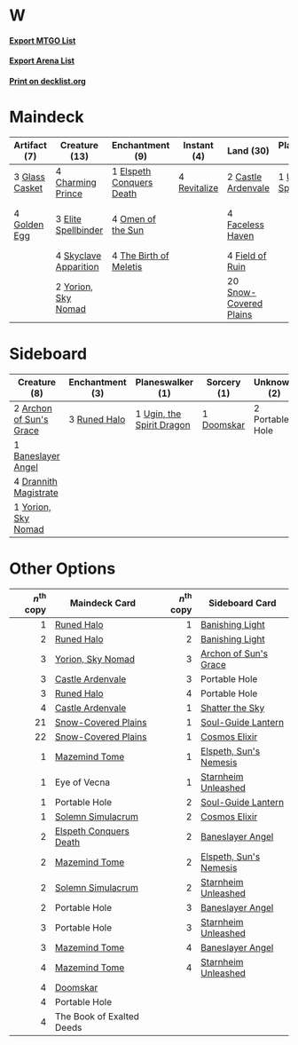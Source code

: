 # W

#### [Export MTGO List](../collection/W/W.txt)
#### [Export Arena List](../collection/W/W_arena.txt)
#### [Print on decklist.org](http://decklist.org/?deckmain=2%09Castle%20Ardenvale%0A2%09Cave%20of%20the%20Frost%20Dragon%0A4%09Charming%20Prince%0A3%09Doomskar%0A3%09Elite%20Spellbinder%0A1%09Elspeth%20Conquers%20Death%0A4%09Emeria's%20Call%0A4%09Faceless%20Haven%0A4%09Field%20of%20Ruin%0A3%09Glass%20Casket%0A4%09Golden%20Egg%0A4%09Omen%20of%20the%20Sun%0A4%09Revitalize%0A4%09Search%20for%20Glory%0A4%09Skyclave%20Apparition%0A20%09Snow-Covered%20Plains%0A4%09The%20Birth%20of%20Meletis%0A3%09The%20Book%20of%20Exalted%20Deeds%0A1%09Ugin,%20the%20Spirit%20Dragon%0A2%09Yorion,%20Sky%20Nomad&deckside=2%09Archon%20of%20Sun's%20Grace%0A1%09Baneslayer%20Angel%0A1%09Doomskar%0A4%09Drannith%20Magistrate%0A2%09Portable%20Hole%0A3%09Runed%20Halo%0A1%09Ugin,%20the%20Spirit%20Dragon%0A1%09Yorion,%20Sky%20Nomad)
# Maindeck

|                                      Artifact (7)                                       |                                         Creature (13)                                          |                                          Enchantment (9)                                          |                                      Instant (4)                                      |                                            Land (30)                                            |                                          Planeswalker (1)                                          |                                        Sorcery (11)                                         |        Unknown (5)        |
|-----------------------------------------------------------------------------------------|------------------------------------------------------------------------------------------------|---------------------------------------------------------------------------------------------------|---------------------------------------------------------------------------------------|-------------------------------------------------------------------------------------------------|----------------------------------------------------------------------------------------------------|---------------------------------------------------------------------------------------------|---------------------------|
|3 [Glass Casket](http://gatherer.wizards.com/Pages/Card/Details.aspx?multiverseid=472977)|4 [Charming Prince](http://gatherer.wizards.com/Pages/Card/Details.aspx?multiverseid=472970)    |1 [Elspeth Conquers Death](http://gatherer.wizards.com/Pages/Card/Details.aspx?multiverseid=476264)|4 [Revitalize](http://gatherer.wizards.com/Pages/Card/Details.aspx?multiverseid=447171)|2 [Castle Ardenvale](http://gatherer.wizards.com/Pages/Card/Details.aspx?multiverseid=473200)    |1 [Ugin, the Spirit Dragon](http://gatherer.wizards.com/Pages/Card/Details.aspx?multiverseid=391948)|3 [Doomskar](http://gatherer.wizards.com/Pages/Card/Details.aspx?multiverseid=503613)        |2 Cave of the Frost Dragon |
|4 [Golden Egg](http://gatherer.wizards.com/Pages/Card/Details.aspx?multiverseid=473182)  |3 [Elite Spellbinder](http://gatherer.wizards.com/Pages/Card/Details.aspx?multiverseid=513494)  |4 [Omen of the Sun](http://gatherer.wizards.com/Pages/Card/Details.aspx?multiverseid=476281)       |                                                                                       |4 [Faceless Haven](http://gatherer.wizards.com/Pages/Card/Details.aspx?multiverseid=503874)      |                                                                                                    |4 [Emeria's Call](http://gatherer.wizards.com/Pages/Card/Details.aspx?multiverseid=491633)   |3 The Book of Exalted Deeds|
|                                                                                         |4 [Skyclave Apparition](http://gatherer.wizards.com/Pages/Card/Details.aspx?multiverseid=495603)|4 [The Birth of Meletis](http://gatherer.wizards.com/Pages/Card/Details.aspx?multiverseid=476256)  |                                                                                       |4 [Field of Ruin](http://gatherer.wizards.com/Pages/Card/Details.aspx?multiverseid=435415)       |                                                                                                    |4 [Search for Glory](http://gatherer.wizards.com/Pages/Card/Details.aspx?multiverseid=503633)|                           |
|                                                                                         |2 [Yorion, Sky Nomad](http://gatherer.wizards.com/Pages/Card/Details.aspx?multiverseid=479752)  |                                                                                                   |                                                                                       |20 [Snow-Covered Plains](http://gatherer.wizards.com/Pages/Card/Details.aspx?multiverseid=121267)|                                                                                                    |                                                                                             |                           |


# Sideboard

|                                           Creature (8)                                           |                                    Enchantment (3)                                    |                                          Planeswalker (1)                                          |                                     Sorcery (1)                                     |  Unknown (2)  |
|--------------------------------------------------------------------------------------------------|---------------------------------------------------------------------------------------|----------------------------------------------------------------------------------------------------|-------------------------------------------------------------------------------------|---------------|
|2 [Archon of Sun's Grace](http://gatherer.wizards.com/Pages/Card/Details.aspx?multiverseid=476254)|3 [Runed Halo](http://gatherer.wizards.com/Pages/Card/Details.aspx?multiverseid=154005)|1 [Ugin, the Spirit Dragon](http://gatherer.wizards.com/Pages/Card/Details.aspx?multiverseid=391948)|1 [Doomskar](http://gatherer.wizards.com/Pages/Card/Details.aspx?multiverseid=503613)|2 Portable Hole|
|1 [Baneslayer Angel](http://gatherer.wizards.com/Pages/Card/Details.aspx?multiverseid=191065)     |                                                                                       |                                                                                                    |                                                                                     |               |
|4 [Drannith Magistrate](http://gatherer.wizards.com/Pages/Card/Details.aspx?multiverseid=479531)  |                                                                                       |                                                                                                    |                                                                                     |               |
|1 [Yorion, Sky Nomad](http://gatherer.wizards.com/Pages/Card/Details.aspx?multiverseid=479752)    |                                                                                       |                                                                                                    |                                                                                     |               |


# Other Options

|*n*<sup>th</sup> copy|                                          Maindeck Card                                          |*n*<sup>th</sup> copy|                                         Sideboard Card                                          |
|--------------------:|-------------------------------------------------------------------------------------------------|--------------------:|-------------------------------------------------------------------------------------------------|
|                    1|[Runed Halo](http://gatherer.wizards.com/Pages/Card/Details.aspx?multiverseid=154005)            |                    1|[Banishing Light](http://gatherer.wizards.com/Pages/Card/Details.aspx?multiverseid=405135)       |
|                    2|[Runed Halo](http://gatherer.wizards.com/Pages/Card/Details.aspx?multiverseid=154005)            |                    2|[Banishing Light](http://gatherer.wizards.com/Pages/Card/Details.aspx?multiverseid=405135)       |
|                    3|[Yorion, Sky Nomad](http://gatherer.wizards.com/Pages/Card/Details.aspx?multiverseid=479752)     |                    3|[Archon of Sun's Grace](http://gatherer.wizards.com/Pages/Card/Details.aspx?multiverseid=476254) |
|                    3|[Castle Ardenvale](http://gatherer.wizards.com/Pages/Card/Details.aspx?multiverseid=473200)      |                    3|Portable Hole                                                                                    |
|                    3|[Runed Halo](http://gatherer.wizards.com/Pages/Card/Details.aspx?multiverseid=154005)            |                    4|Portable Hole                                                                                    |
|                    4|[Castle Ardenvale](http://gatherer.wizards.com/Pages/Card/Details.aspx?multiverseid=473200)      |                    1|[Shatter the Sky](http://gatherer.wizards.com/Pages/Card/Details.aspx?multiverseid=476288)       |
|                   21|[Snow-Covered Plains](http://gatherer.wizards.com/Pages/Card/Details.aspx?multiverseid=121267)   |                    1|[Soul-Guide Lantern](http://gatherer.wizards.com/Pages/Card/Details.aspx?multiverseid=476488)    |
|                   22|[Snow-Covered Plains](http://gatherer.wizards.com/Pages/Card/Details.aspx?multiverseid=121267)   |                    1|[Cosmos Elixir](http://gatherer.wizards.com/Pages/Card/Details.aspx?multiverseid=503853)         |
|                    1|[Mazemind Tome](http://gatherer.wizards.com/Pages/Card/Details.aspx?multiverseid=485555)         |                    1|[Elspeth, Sun's Nemesis](http://gatherer.wizards.com/Pages/Card/Details.aspx?multiverseid=476265)|
|                    1|Eye of Vecna                                                                                     |                    1|[Starnheim Unleashed](http://gatherer.wizards.com/Pages/Card/Details.aspx?multiverseid=503639)   |
|                    1|Portable Hole                                                                                    |                    2|[Soul-Guide Lantern](http://gatherer.wizards.com/Pages/Card/Details.aspx?multiverseid=476488)    |
|                    1|[Solemn Simulacrum](http://gatherer.wizards.com/Pages/Card/Details.aspx?multiverseid=389682)     |                    2|[Cosmos Elixir](http://gatherer.wizards.com/Pages/Card/Details.aspx?multiverseid=503853)         |
|                    2|[Elspeth Conquers Death](http://gatherer.wizards.com/Pages/Card/Details.aspx?multiverseid=476264)|                    2|[Baneslayer Angel](http://gatherer.wizards.com/Pages/Card/Details.aspx?multiverseid=191065)      |
|                    2|[Mazemind Tome](http://gatherer.wizards.com/Pages/Card/Details.aspx?multiverseid=485555)         |                    2|[Elspeth, Sun's Nemesis](http://gatherer.wizards.com/Pages/Card/Details.aspx?multiverseid=476265)|
|                    2|[Solemn Simulacrum](http://gatherer.wizards.com/Pages/Card/Details.aspx?multiverseid=389682)     |                    2|[Starnheim Unleashed](http://gatherer.wizards.com/Pages/Card/Details.aspx?multiverseid=503639)   |
|                    2|Portable Hole                                                                                    |                    3|[Baneslayer Angel](http://gatherer.wizards.com/Pages/Card/Details.aspx?multiverseid=191065)      |
|                    3|Portable Hole                                                                                    |                    3|[Starnheim Unleashed](http://gatherer.wizards.com/Pages/Card/Details.aspx?multiverseid=503639)   |
|                    3|[Mazemind Tome](http://gatherer.wizards.com/Pages/Card/Details.aspx?multiverseid=485555)         |                    4|[Baneslayer Angel](http://gatherer.wizards.com/Pages/Card/Details.aspx?multiverseid=191065)      |
|                    4|[Mazemind Tome](http://gatherer.wizards.com/Pages/Card/Details.aspx?multiverseid=485555)         |                    4|[Starnheim Unleashed](http://gatherer.wizards.com/Pages/Card/Details.aspx?multiverseid=503639)   |
|                    4|[Doomskar](http://gatherer.wizards.com/Pages/Card/Details.aspx?multiverseid=503613)              |                     |                                                                                                 |
|                    4|Portable Hole                                                                                    |                     |                                                                                                 |
|                    4|The Book of Exalted Deeds                                                                        |                     |                                                                                                 |

